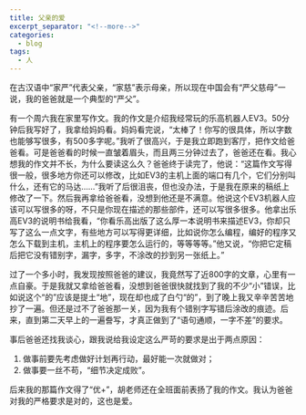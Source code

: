 ```yaml
---
title: 父亲的爱
excerpt_separator: "<!--more-->"
categories:
  - blog
tags:
  - 人
---
```

在古汉语中“家严”代表父亲，“家慈”表示母亲，所以现在中国会有“严父慈母”一说，我的爸爸就是一个典型的“严父”。
<!--more-->

有一个周六我在家里写作文。我的作文是介绍我经常玩的乐高机器人EV3。50分钟后我写好了，我拿给妈妈看。妈妈看完说，“太棒了！你写的很具体，所以字数也能够写很多，有500多字呢。”我听了很高兴，于是我立即跑到客厅，把作文给爸爸看。可是爸爸看的时候一直皱着眉头，而且两三分钟过去了，爸爸还在看。我心想我的作文并不长，为什么要读这么久？爸爸终于读完了，他说：“这篇作文写得很一般，很多地方你还可以修改，比如EV3的主机上面的端口有几个，它们分别叫什么，还有它的马达……”我听了后很沮丧，但也没办法，于是我在原来的稿纸上修改了一下。然后我再拿给爸爸看，没想到他还是不满意。他说这个EV3机器人应该可以写很多的呀，不只是你现在描述的那些部件，还可以写很多很多。他拿出乐高EV3的说明书给我看，“你看乐高出版了这么厚一本说明书来描述EV3，你却只写了这么一点文字，有些地方可以写得更详细，比如说你怎么编程，编好的程序又怎么下载到主机，主机上的程序要怎么运行的，等等等等。”他又说，“你把它定稿后把它没有错别字，漏字，多字，不涂改的抄到另一张纸上。”

过了一个多小时，我发现按照爸爸的建议，我竟然写了近800字的文章，心里有一点自豪。于是我就又拿给爸爸看，没想到爸爸很快就找到了我的不少“小”错误，比如说这个“的”应该是提土“地”，现在却也成了白勺“的”，到了晚上我又辛辛苦苦地抄了一遍。但还是过不了爸爸那一关，因为我有个错别字写错后涂改的痕迹。后来，直到第二天早上的一遍誊写，才真正做到了“语句通顺，一字不差”的要求。

事后爸爸还找我谈心，跟我说给我设定这么严苛的要求是出于两点原因：

1. 做事前要先考虑做好计划再行动，最好能一次就做对；
2. 做事要一丝不苟，“细节决定成败”。

后来我的那篇作文得了“优+”，胡老师还在全班面前表扬了我的作文。我认为爸爸对我的严格要求是对的，这也是爱。
